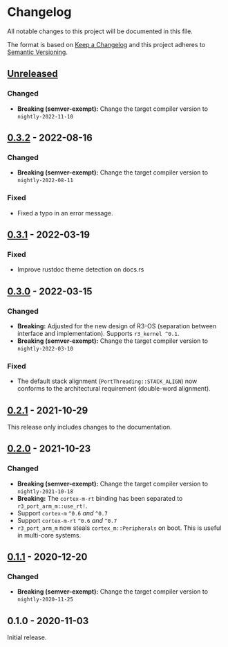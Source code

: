 # Changelog

All notable changes to this project will be documented in this file.

The format is based on [Keep a Changelog](http://keepachangelog.com/en/1.0.0/)
and this project adheres to [Semantic Versioning](http://semver.org/spec/v2.0.0.html).

## [Unreleased]

### Changed

- **Breaking (semver-exempt):** Change the target compiler version to `nightly-2022-11-10`

## [0.3.2] - 2022-08-16

### Changed

- **Breaking (semver-exempt):** Change the target compiler version to `nightly-2022-08-11`

### Fixed

- Fixed a typo in an error message.

## [0.3.1] - 2022-03-19

### Fixed

- Improve rustdoc theme detection on docs.rs

## [0.3.0] - 2022-03-15

### Changed

- **Breaking:** Adjusted for the new design of R3-OS (separation between interface and implementation). Supports `r3_kernel ^0.1`.
- **Breaking (semver-exempt):** Change the target compiler version to `nightly-2022-03-10`

### Fixed

- The default stack alignment (`PortThreading::STACK_ALIGN`) now conforms to the architectural requirement (double-word alignment).

## [0.2.1] - 2021-10-29

This release only includes changes to the documentation.

## [0.2.0] - 2021-10-23

### Changed

- **Breaking (semver-exempt):** Change the target compiler version to `nightly-2021-10-18`
- **Breaking:** The `cortex-m-rt` binding has been separated to `r3_port_arm_m::use_rt!`.
- Support `cortex-m` `^0.6` *and* `^0.7`
- Support `cortex-m-rt` `^0.6` *and* `^0.7`
- `r3_port_arm_m` now steals `cortex_m::Peripherals` on boot. This is useful in multi-core systems.

## [0.1.1] - 2020-12-20

### Changed

- **Breaking (semver-exempt):** Change the target compiler version to `nightly-2020-11-25`

## 0.1.0 - 2020-11-03

Initial release.

[Unreleased]: https://github.com/r3-os/r3/compare/r3_port_arm_m@0.3.2...HEAD
[0.3.2]: https://github.com/r3-os/r3/compare/r3_port_arm_m@0.3.1...r3_port_arm_m@0.3.2
[0.3.1]: https://github.com/r3-os/r3/compare/r3_port_arm_m@0.3.0...r3_port_arm_m@0.3.1
[0.3.0]: https://github.com/r3-os/r3/compare/r3_port_arm_m@0.2.1...r3_port_arm_m@0.3.0
[0.2.1]: https://github.com/r3-os/r3/compare/r3_port_arm_m@0.2.0...r3_port_arm_m@0.2.1
[0.2.0]: https://github.com/r3-os/r3/compare/r3_port_arm_m@0.1.1...r3_port_arm_m@0.2.0
[0.1.1]: https://github.com/r3-os/r3/compare/r3_port_arm_m@0.1.0...r3_port_arm_m@0.1.1

